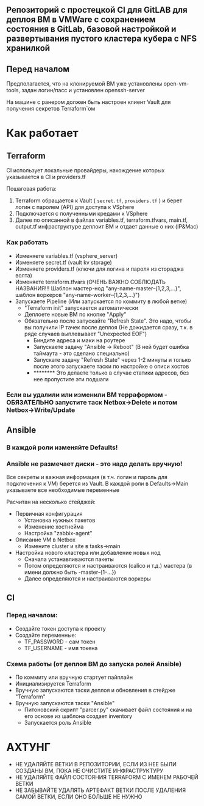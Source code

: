 ## Репозиторий с простецкой CI для GitLAB для деплоя ВМ в VMWare с сохранением состояния в GitLab, базовой настройкой и развертывания пустого кластера кубера с NFS хранилкой
## Перед началом
Предполагается, что на клонируемой ВМ уже установлены open-vm-tools, задан логин/пасс и установлен openssh-server

На машине с ранером должен быть настроен клиент Vault для получения секретов Terraform`ом
# Как работает
## Terraform

CI использует локальные провайдеры, нахождение которых указывается в CI и providers.tf

Пошаговая работа:
1. Terraform обращается к Vault ( ```secret.tf```, ```providers.tf``` ) и берет логин с паролем (API) для доступа к VSphere
2. Подключается с полученными кредами к VSphere
3. Далее по описанной в файлах variables.tf, terraform.tfvars, main.tf, output.tf инфраструктуре деплоит ВМ и отдает данные о них (IP&Mac)

### Как работать
- Изменяете variables.tf (vsphere_server)
- Изменяете secret.tf (vault kv storage)
- Изменяете providers.tf (ключи для логина и пароля из стораджа волта)
- Изменяете terraform.tfvars (ОЧЕНЬ ВАЖНО СОБЛЮДАТЬ НАЗВАНИЯ!!! Шаблон мастер-нод "any-name-master-{1,2,3,...}", шаблон воркеров "any-name-worker-{1,2,3,...}")
- Запускаете Pipeline (Или запускается по коммиту в любой ветке)
  - "Terraform init" запускается автоматически
  - Деплоете новые ВМ по кнопке "Apply"
  - Обязательно после запускайте "Refresh State". Это надо, чтобы вы получили IP тачек после деплоя (Не дожидается сразу, т.к. в ряде случаев выплевывает "Unexpected EOF")
    - Биндите адреса и маки на роутере
    - Запускаете задачу "Ansible -> Reboot" (В ней будет ошибка таймаута - это сделано специально)
    - Запускате задачу "Refresh State" через 1-2 минуты и только после этого запускаете таски по настройке о описи хостов
    - ******** Это делаете только в случае статики адресов, без нее пропустите эти подшаги

### Если вы удалили или изменили ВМ терраформом - ОБЯЗАТЕЛЬНО запустите таск Netbox->Delete и потом Netbox->Write/Update

## Ansible

### В каждой роли изменяйте Defaults!
### Ansible не размечает диски - это надо делать вручную!

Все секреты и важная информация (в т.ч. логин и пароль для подключения к VM) берется из Vault. В каждой роли в Defaults->Main указываете все необходимые переменные

Расчитан на несколько стейджей:
- Первичная конфигурация
  - Установка нужных пакетов
  - Изменение хостнейма
  - Настройка "zabbix-agent"
- Описание VM в Netbox
  - Измените cluster и site в tasks->main
- Настройка нового кластера или добавление новых нод
  - Сначала устанавливаются пакеты
  - Потом определяются и настраиваются (calico и т.д.) мастера (в имени должно быть <name>-master-{1-...})
  - Далее определяются и настраиваются воркеры


## CI
### Перед началом:
- Создайте токен доступа к проекту
- Создайте переменные:
  - TF_PASSWORD - сам токен
  - TF_USERNAME - имя токена

### Схема работы (от деплоя ВМ до запуска ролей Ansible)
- По коммиту или вручную стартует пайплайн
- Инициализируется Terraform
- Вручную запускаются таски деплоя и обновления в стейдже "Terraform"
- Вручную запускаются таски "Ansible"
  - Питоновский скрипт "parcer.py" скачивает файл состояния и на его основе из шаблона создает inventory
  - Запускается роль Ansible

# АХТУНГ
- НЕ УДАЛЯЙТЕ ВЕТКИ В РЕПОЗИТОРИИ, ЕСЛИ ИЗ НЕЕ БЫЛИ СОЗДАНЫ ВМ, ПОКА НЕ ОЧИСТИТЕ ИНФРАСТРУКТУРУ
- НЕ УДАЛЯЙТЕ ФАЙЛ СОСТОЯНИЯ TERRAFORM С ИМЕНЕМ РАБОЧЕЙ ВЕТКИ
- НЕ ЗАБЫВАЙТЕ УДАЛЯТЬ АРТЕФАКТ ВЕТКИ ПОСЛЕ УДАЛЕНИЯ САМОЙ ВЕТКИ, ЕСЛИ ОНО БОЛЬШЕ НЕ НУЖНО

